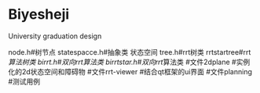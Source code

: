 # Biyesheji
University graduation design

node.h#树节点
statespacce.h#抽象类 状态空间
tree.h#rrt树类
rrtstartree#rrt*算法树类
birrt.h#双向rrt算法类
birrtstar.h#双向rrt*算法类
#文件2dplane
#实例化的2d状态空间和障碍物
#文件rrt-viewer
#结合qt框架的ui界面
#文件planning
#测试用例
